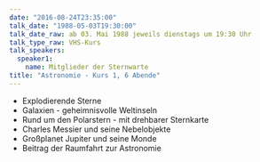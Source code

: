 ```yaml
---
date: "2016-08-24T23:35:00"
talk_date: "1988-05-03T19:30:00"
talk_date_raw: ab 03. Mai 1988 jeweils dienstags um 19:30 Uhr
talk_type_raw: VHS-Kurs
talk_speakers:
  speaker1:
    name: Mitglieder der Sternwarte
title: "Astronomie - Kurs 1, 6 Abende"
---
```


- Explodierende Sterne
- Galaxien - geheimnisvolle Weltinseln
- Rund um den Polarstern - mit drehbarer Sternkarte
- Charles Messier und seine Nebelobjekte
- Großplanet Jupiter und seine Monde
- Beitrag der Raumfahrt zur Astronomie
